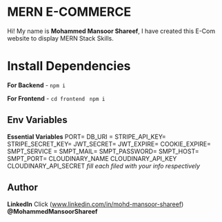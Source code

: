 # MERN E-COMMERCE 

Hi! My name is **Mohammed Mansoor Shareef**, I have created this  E-Com website to display MERN Stack Skills.

# Install Dependencies

**For Backend** - `npm i`

**For Frontend** - `cd frontend` ` npm i`

## Env Variables


**Essential Variables**
PORT=
DB_URI =
STRIPE_API_KEY=
STRIPE_SECRET_KEY=
JWT_SECRET=
JWT_EXPIRE=
COOKIE_EXPIRE=
SMPT_SERVICE =
SMPT_MAIL=
SMPT_PASSWORD=
SMPT_HOST=
SMPT_PORT=
CLOUDINARY_NAME
CLOUDINARY_API_KEY
CLOUDINARY_API_SECRET
_fill each filed with your info respectively_

## Author

**LinkedIn** Click (www.linkedin.com/in/mohd-mansoor-shareef) **@MohammedMansoorShareef**

